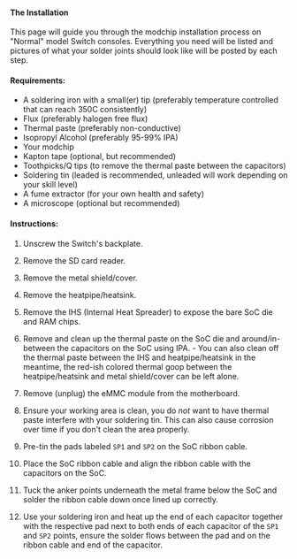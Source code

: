 #### The Installation

This page will guide you through the modchip installation process on "Normal" model Switch consoles. Everything you need will be listed and pictures of what your solder joints should look like will be posted by each step.

#### Requirements:

- A soldering iron with a small(er) tip (preferably temperature controlled that can reach 350C consistently)
- Flux (preferably halogen free flux)
- Thermal paste (preferably non-conductive)
- Isopropyl Alcohol (preferably 95-99% IPA)
- Your modchip
- Kapton tape (optional, but recommended)
- Toothpicks/Q tips (to remove the thermal paste between the capacitors)
- Soldering tin (leaded is recommended, unleaded will work depending on your skill level)
- A fume extractor (for your own health and safety)
- A microscope (optional but recommended)

#### Instructions:

1. Unscrew the Switch's backplate.

2. Remove the SD card reader.

3. Remove the metal shield/cover.

4. Remove the heatpipe/heatsink.

5. Remove the IHS (Internal Heat Spreader) to expose the bare SoC die and RAM chips.

6. Remove and clean up the thermal paste on the SoC die and around/in-between the capacitors on the SoC using IPA.
       - You can also clean off the thermal paste between the IHS and heatpipe/heatsink in the meantime, the red-ish colored thermal goop between the heatpipe/heatsink and metal shield/cover can be left alone.

7. Remove (unplug) the eMMC module from the motherboard.

8. Ensure your working area is clean, you do *not* want to have thermal paste interfere with your soldering tin. This can also cause corrosion over time if you don't clean the area properly.

9. Pre-tin the pads labeled `SP1` and `SP2` on the SoC ribbon cable.

10. Place the SoC ribbon cable and align the ribbon cable with the capacitors on the SoC.

11. Tuck the anker points underneath the metal frame below the SoC and solder the ribbon cable down once lined up correctly.

12. Use your soldering iron and heat up the end of each capacitor together with the respective pad next to both ends of each capacitor of the `SP1` and `SP2` points, ensure the solder flows between the pad and on the ribbon cable and end of the capacitor.

